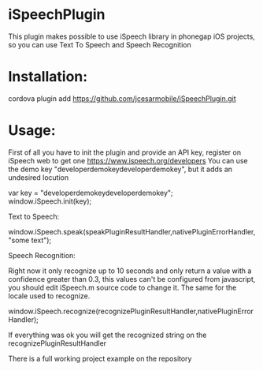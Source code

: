 iSpeechPlugin
=============

This plugin makes possible to use iSpeech library in phonegap iOS projects, so you can use Text To Speech and Speech Recognition


Installation:
============

cordova plugin add https://github.com/jcesarmobile/iSpeechPlugin.git


Usage:
=====

First of all you have to init the plugin and provide an API key, register on iSpeech web to get one https://www.ispeech.org/developers
You can use the demo key "developerdemokeydeveloperdemokey", but it adds an undesired locution

var key = "developerdemokeydeveloperdemokey";
window.iSpeech.init(key);


Text to Speech:

window.iSpeech.speak(speakPluginResultHandler,nativePluginErrorHandler,"some text");


Speech Recognition:

Right now it only recognize up to 10 seconds and only return a value with a confidence greater than 0.3, this values can't be configured from javascript, you should edit iSpeech.m source code to change it. The same for the locale used to recognize.

window.iSpeech.recognize(recognizePluginResultHandler,nativePluginErrorHandler);

If everything was ok you will get the recognized string on the recognizePluginResultHandler


There is a full working project example on the repository
